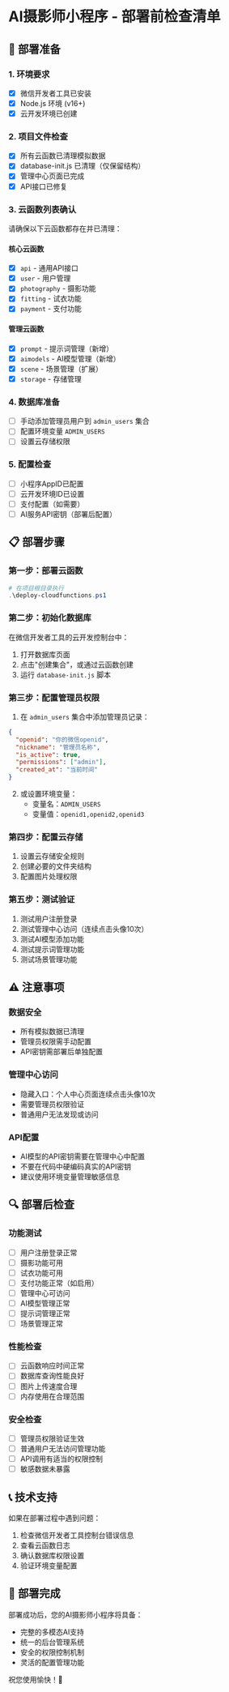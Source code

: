 # AI摄影师小程序 - 部署前检查清单

## 🚀 部署准备

### 1. 环境要求
- [x] 微信开发者工具已安装
- [x] Node.js 环境 (v16+)
- [x] 云开发环境已创建

### 2. 项目文件检查
- [x] 所有云函数已清理模拟数据
- [x] database-init.js 已清理（仅保留结构）
- [x] 管理中心页面已完成
- [x] API接口已修复

### 3. 云函数列表确认
请确保以下云函数都存在并已清理：

#### 核心云函数
- [x] `api` - 通用API接口
- [x] `user` - 用户管理
- [x] `photography` - 摄影功能
- [x] `fitting` - 试衣功能
- [x] `payment` - 支付功能

#### 管理云函数
- [x] `prompt` - 提示词管理（新增）
- [x] `aimodels` - AI模型管理（新增）
- [x] `scene` - 场景管理（扩展）
- [x] `storage` - 存储管理

### 4. 数据库准备
- [ ] 手动添加管理员用户到 `admin_users` 集合
- [ ] 配置环境变量 `ADMIN_USERS`
- [ ] 设置云存储权限

### 5. 配置检查
- [ ] 小程序AppID已配置
- [ ] 云开发环境ID已设置
- [ ] 支付配置（如需要）
- [ ] AI服务API密钥（部署后配置）

## 📋 部署步骤

### 第一步：部署云函数
```powershell
# 在项目根目录执行
.\deploy-cloudfunctions.ps1
```

### 第二步：初始化数据库
在微信开发者工具的云开发控制台中：
1. 打开数据库页面
2. 点击"创建集合"，或通过云函数创建
3. 运行 `database-init.js` 脚本

### 第三步：配置管理员权限
1. 在 `admin_users` 集合中添加管理员记录：
```json
{
  "openid": "你的微信openid",
  "nickname": "管理员名称",
  "is_active": true,
  "permissions": ["admin"],
  "created_at": "当前时间"
}
```

2. 或设置环境变量：
   - 变量名：`ADMIN_USERS`
   - 变量值：`openid1,openid2,openid3`

### 第四步：配置云存储
1. 设置云存储安全规则
2. 创建必要的文件夹结构
3. 配置图片处理权限

### 第五步：测试验证
1. 测试用户注册登录
2. 测试管理中心访问（连续点击头像10次）
3. 测试AI模型添加功能
4. 测试提示词管理功能
5. 测试场景管理功能

## ⚠️ 注意事项

### 数据安全
- 所有模拟数据已清理
- 管理员权限需手动配置
- API密钥需部署后单独配置

### 管理中心访问
- 隐藏入口：个人中心页面连续点击头像10次
- 需要管理员权限验证
- 普通用户无法发现或访问

### API配置
- AI模型的API密钥需要在管理中心中配置
- 不要在代码中硬编码真实的API密钥
- 建议使用环境变量管理敏感信息

## 🔍 部署后检查

### 功能测试
- [ ] 用户注册登录正常
- [ ] 摄影功能可用
- [ ] 试衣功能可用
- [ ] 支付功能正常（如启用）
- [ ] 管理中心可访问
- [ ] AI模型管理正常
- [ ] 提示词管理正常
- [ ] 场景管理正常

### 性能检查
- [ ] 云函数响应时间正常
- [ ] 数据库查询性能良好
- [ ] 图片上传速度合理
- [ ] 内存使用在合理范围

### 安全检查
- [ ] 管理员权限验证生效
- [ ] 普通用户无法访问管理功能
- [ ] API调用有适当的权限控制
- [ ] 敏感数据未暴露

## 📞 技术支持

如果在部署过程中遇到问题：

1. 检查微信开发者工具控制台错误信息
2. 查看云函数日志
3. 确认数据库权限设置
4. 验证环境变量配置

## 🎉 部署完成

部署成功后，您的AI摄影师小程序将具备：

- 完整的多模态AI支持
- 统一的后台管理系统
- 安全的权限控制机制
- 灵活的配置管理功能

祝您使用愉快！🎊